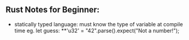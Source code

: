 ## Rust Notes for Beginner: 

* statically typed language: must know the type of variable at compile time
eg. let guess: **'u32' = "42".parse().expect("Not a number!");
